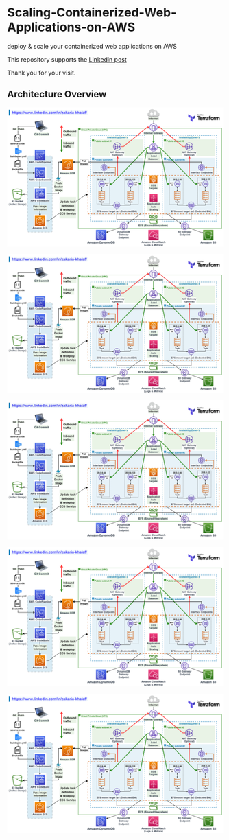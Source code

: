 # Scaling-Containerized-Web-Applications-on-AWS

deploy & scale your containerized web applications on AWS

This repository supports the [Linkedin post](https://www.linkedin.com/in/zakaria-khalaf/)

Thank you for your visit.

## Architecture Overview
![alt text](https://github.com/ZakariaKhalaf/Scaling-Containerized-Web-Applications-on-AWS/blob/master/images/Scaling-Containerized-Web-Applications-on-AWS.png?raw=true)

![alt text](https://github.com/ZakariaKhalaf/Scaling-Containerized-Web-Applications-on-AWS/blob/master/images/secondproject.jpg?raw=true)

![alt text](https://github.com/ZakariaKhalaf/Scaling-Containerized-Web-Applications-on-AWS/blob/master/secondproject.jpg?raw=true)

![alt text](https://github.com/ZakariaKhalaf/Scaling-Containerized-Web-Applications-on-AWS/blob/master/Scaling-Containerized-Web-Applications-on-AWS.png?raw=true)

![alt text](https://github.com/ZakariaKhalaf/Scaling-Containerized-Web-Applications-on-AWS/blob/Master/Scaling-Containerized-Web-Applications-on-AWS.png?raw=true)